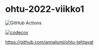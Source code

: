 # ohtu-2022-viikko1

![GitHub Actions](https://github.com/annalumi/ohtu-2022-viikko1/workflows/CI/badge.svg)

[![codecov](https://codecov.io/gh/annalumi/ohtu-2022-viikko1/branch/main/graph/badge.svg)](https://codecov.io/gh/annalumi/ohtu-2022-viikko1)

https://github.com/annalumi/ohtu-tehtavat

